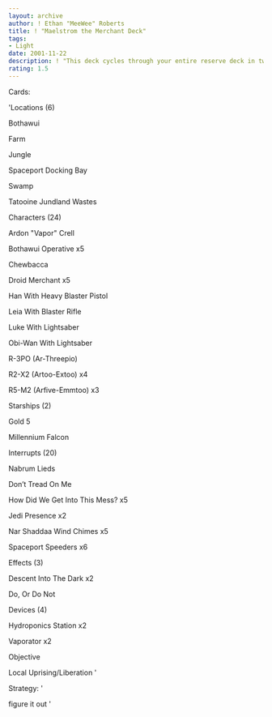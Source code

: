 ```yaml
---
layout: archive
author: ! Ethan "MeeWee" Roberts
title: ! "Maelstrom the Merchant Deck"
tags:
- Light
date: 2001-11-22
description: ! "This deck cycles through your entire reserve deck in two turns allowing you to set up massive battles, drains and regeneration before the opponent can react."
rating: 1.5
---
```

Cards: 

'Locations (6) 

Bothawui 

Farm 

Jungle 

Spaceport Docking Bay 

Swamp 

Tatooine Jundland Wastes 


Characters (24) 

Ardon "Vapor" Crell 

Bothawui Operative x5 

Chewbacca 

Droid Merchant x5 

Han With Heavy Blaster Pistol 

Leia With Blaster Rifle 

Luke With Lightsaber 

Obi-Wan With Lightsaber 

R-3PO (Ar-Threepio) 

R2-X2 (Artoo-Extoo) x4 

R5-M2 (Arfive-Emmtoo) x3 


Starships (2) 

Gold 5 

Millennium Falcon 


Interrupts (20) 

Nabrum Lieds

Don’t Tread On Me 

How Did We Get Into This Mess? x5 

Jedi Presence x2 

Nar Shaddaa Wind Chimes x5 

Spaceport Speeders x6 


Effects (3)

Descent Into The Dark x2 

Do, Or Do Not 


Devices (4) 

Hydroponics Station x2 

Vaporator x2 


Objective 

Local Uprising/Liberation  '

Strategy: '

figure it out '